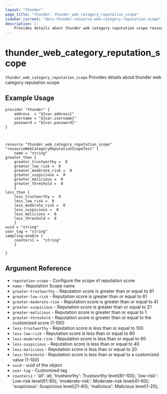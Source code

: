 ```yaml
---
layout: "thunder"
page_title: "thunder: thunder_web_category_reputation_scope"
sidebar_current: "docs-thunder-resource-web-category-reputation-scope"
description: |-
    Provides details about thunder web category reputation scope resource for A10
---
```


# thunder\_web\_category\_reputation\_scope

`thunder_web_category_reputation_scope` Provides details about thunder web category reputation scope
## Example Usage


```hcl
provider "thunder" {
    address  = "${var.address}"
    username = "${var.username}"  
    password = "${var.password}"
}



resource "thunder_web_category_reputation_scope" "resourceWebCategoryReputationScopeTest" {
	name = "string"
greater_than {  
 	greater_trustworthy =  0 
	greater_low_risk =  0 
	greater_moderate_risk =  0 
	greater_suspicious =  0 
	greater_malicious =  0 
	greater_threshold =  0 
	}
less_than {  
 	less_trustworthy =  0 
	less_low_risk =  0 
	less_moderate_risk =  0 
	less_suspicious =  0 
	less_malicious =  0 
	less_threshold =  0 
	}
uuid = "string"
user_tag = "string"
sampling-enable {   
	counters1 =  "string" 
	}
 
}

```

## Argument Reference

* `reputation-scope` - Configure the scope of reputation score
* `name` - Reputation Scope name
* `greater-trustworthy` - Reputation score is greater than or equal to 81
* `greater-low-risk` - Reputation score is greater than or equal to 61
* `greater-moderate-risk` - Reputation score is greater than or equal to 41
* `greater-suspicious` - Reputation score is greater than or equal to 21
* `greater-malicious` - Reputation score is greater than or equal to 1
* `greater-threshold` - Reputation score is greater than or equal to the customized score (1-100)
* `less-trustworthy` - Reputation score is less than or equal to 100
* `less-low-risk` - Reputation score is less than or equal to 80
* `less-moderate-risk` - Reputation score is less than or equal to 60
* `less-suspicious` - Reputation score is less than or equal to 40
* `less-malicious` - Reputation score is less than or equal to 20
* `less-threshold` - Reputation score is less than or equal to a customized value (1-100)
* `uuid` - uuid of the object
* `user-tag` - Customized tag
* `counters1` - 'all': all; 'trustworthy': Trustworthy level(81-100); 'low-risk': Low-risk level(61-80); 'moderate-risk': Moderate-risk level(41-60); 'suspicious': Suspicious level(21-40); 'malicious': Malicious level(1-20);


